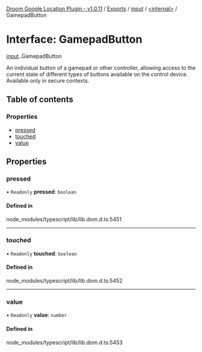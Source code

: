 [Droom Google Location Plugin - v1.0.11](../README.md) / [Exports](../modules.md) / [input](../modules/input.md) / [<internal\>](../modules/input._internal_.md) / GamepadButton

# Interface: GamepadButton

[input](../modules/input.md).[<internal>](../modules/input._internal_.md).GamepadButton

An individual button of a gamepad or other controller, allowing access to the current state of different types of buttons available on the control device.
Available only in secure contexts.

## Table of contents

### Properties

- [pressed](input._internal_.GamepadButton.md#pressed)
- [touched](input._internal_.GamepadButton.md#touched)
- [value](input._internal_.GamepadButton.md#value)

## Properties

### pressed

• `Readonly` **pressed**: `boolean`

#### Defined in

node_modules/typescript/lib/lib.dom.d.ts:5451

___

### touched

• `Readonly` **touched**: `boolean`

#### Defined in

node_modules/typescript/lib/lib.dom.d.ts:5452

___

### value

• `Readonly` **value**: `number`

#### Defined in

node_modules/typescript/lib/lib.dom.d.ts:5453
